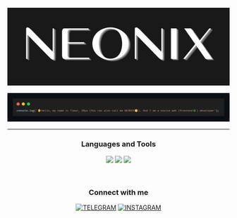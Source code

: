 <p align="center">
  <img src="https://raw.githubusercontent.com/N-E-O-N-I-X/N-E-O-N-I-X/main/assets/header.png" alt="Header">
</p>

![About me](https://github.com/N-E-O-N-I-X/N-E-O-N-I-X/blob/main/assets/aboutme.png)

___

<h3 align="center"> Languages and Tools</h3>
<p align="center">
  <img src="https://img.shields.io/badge/-HTML-191919?style=for-the-badge&logo=html5">
  <img src="https://img.shields.io/badge/-CSS-191919?style=for-the-badge&logo=css3&logoColor=0ebeff">
  <img src="https://img.shields.io/badge/-JAVASCRIPT-191919?style=for-the-badge&logo=javascript">
</p>
<br>

<h3 align="center"> Connect with me</h3>
<div align="center">

[![TELEGRAM](https://img.shields.io/badge/-TELEGRAM-191919?style=for-the-badge&logo=telegram)](https://t.me/N_E_O_N_I_X)
[![INSTAGRAM](https://img.shields.io/badge/-INSTAGRAM-191919?style=for-the-badge&logo=instagram)](https://www.instagram.com/timuraridi)

</div>

